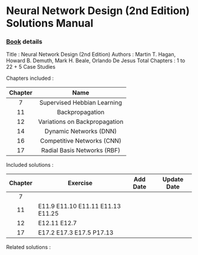 # Neural Network Design (2nd Edition) Solutions Manual

### [Book](https://hagan.okstate.edu/nnd.html) details 

Title : Neural Network Design (2nd Edition)
Authors : Martin T. Hagan, Howard B. Demuth, Mark H. Beale, Orlando De Jesus
Total Chapters : 1 to 22 + 5 Case Studies


Chapters included :

Chapter | Name |
:------:|:----:|
7  | Supervised Hebbian Learning
11 | Backpropagation
12 | Variations on Backpropagation
14 | Dynamic Networks (DNN)
16 | Competitive Networks (CNN)
17 | Radial Basis Networks (RBF)


Included solutions :

Chapter | Exercise | Add Date | Update Date
:------:|----------|----------|-----------------
7  |
11 | E11.9 E11.10 E11.11 E11.13 E11.25
12 | E12.11 E12.7
17 | E17.2 E17.3 E17.5 P17.13

Related solutions :


